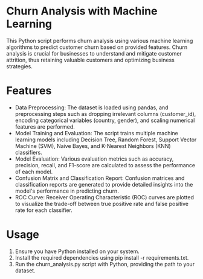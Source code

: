 Churn Analysis with Machine Learning
=======
This Python script performs churn analysis using various machine learning algorithms to predict customer churn based on provided features. Churn analysis is crucial for businesses to understand and mitigate customer attrition, thus retaining valuable customers and optimizing business strategies.

Features
=====
+ Data Preprocessing: The dataset is loaded using pandas, and preprocessing steps such as dropping irrelevant columns (customer_id), encoding categorical variables (country, gender), and scaling numerical features are performed.
+ Model Training and Evaluation: The script trains multiple machine learning models including Decision Tree, Random Forest, Support Vector Machine (SVM), Naive Bayes, and K-Nearest Neighbors (KNN) classifiers.
+ Model Evaluation: Various evaluation metrics such as accuracy, precision, recall, and F1-score are calculated to assess the performance of each model.
+ Confusion Matrix and Classification Report: Confusion matrices and classification reports are generated to provide detailed insights into the model's performance in predicting churn.
+ ROC Curve: Receiver Operating Characteristic (ROC) curves are plotted to visualize the trade-off between true positive rate and false positive rate for each classifier.

Usage
====
1. Ensure you have Python installed on your system.
2. Install the required dependencies using pip install -r requirements.txt.
3. Run the churn_analysis.py script with Python, providing the path to your dataset.
